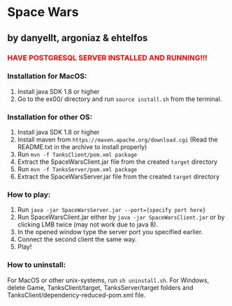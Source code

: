 # Space Wars 
## by danyellt, argoniaz & ehtelfos


### <span style="color:red">HAVE POSTGRESQL SERVER INSTALLED AND RUNNING!!!</span>

### Installation for MacOS:

1. Install java SDK 1.8 or higher
2. Go to the ex00/ directory and run ```source install.sh``` from the terminal.


### Installation for other OS:

1. Install java SDK 1.8 or higher
2. Install maven from ```https://maven.apache.org/download.cgi``` (Read the README.txt in the archive to install properly)
3. Run ```mvn -f TanksClient/pom.xml package```
4. Extract the SpaceWarsClient.jar file from the created ```target``` directory
5. Run ```mvn -f TanksServer/pom.xml package```
6. Extract the SpaceWarsServer.jar file from the created ```target``` directory


### How to play:

1. Run ```java -jar SpaceWarsServer.jar --port={specify port here}```
2. Run SpaceWarsClient.jar either by ```java -jar SpaceWarsClient.jar``` or by clicking LMB twice (may not work due to java 8).
3. In the opened window type the server port you specified earlier.
4. Connect the second client the same way.
5. Play!


### How to uninstall:

For MacOS or other unix-systems, run ```sh uninstall.sh```.
For Windows, delete Game, TanksClient/target, TanksServer/target folders and TanksClient/dependency-reduced-pom.xml file.